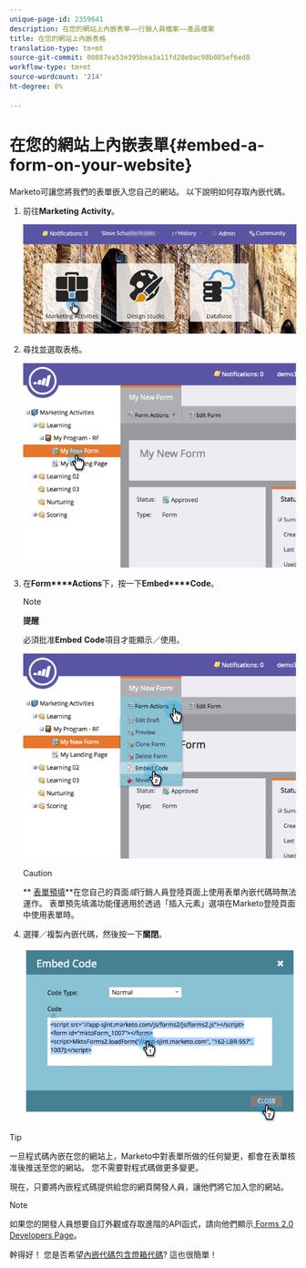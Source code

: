 ```yaml
---
unique-page-id: 2359641
description: 在您的網站上內嵌表單——行銷人員檔案——產品檔案
title: 在您的網站上內嵌表格
translation-type: tm+mt
source-git-commit: 00887ea53e395bea3a11fd28e0ac98b085ef6ed8
workflow-type: tm+mt
source-wordcount: '214'
ht-degree: 0%

---
```



# 在您的網站上內嵌表單{#embed-a-form-on-your-website}

Marketo可讓您將我們的表單嵌入您自己的網站。 以下說明如何存取內嵌代碼。

1. 前往&#x200B;**Marketing** **Activity**。

   ![](assets/login-marketing-activities-4.png)

1. 尋找並選取表格。

   ![](assets/image2014-9-15-12-3a12-3a14.png)

1. 在&#x200B;**Form****Actions**&#x200B;下，按一下&#x200B;**Embed****Code**。

   >[!NOTE]
   >
   >**提醒**
   >
   >
   >必須批准&#x200B;**Embed** **Code**&#x200B;項目才能顯示／使用。

   ![](assets/image2014-9-15-12-3a12-3a20.png)

   >[!CAUTION]
   >
   >** [表單預填](../../../../product-docs/administration/settings/edit-landing-page-settings.md)**在您自己的頁面&#x200B;*或*&#x200B;行銷人員登陸頁面上使用表單內嵌代碼時無法運作。 表單預先填滿功能僅適用於透過「插入元素」選項在Marketo登陸頁面中使用表單時。

1. 選擇／複製內嵌代碼，然後按一下&#x200B;**關閉**。

   ![](assets/image2014-9-15-12-3a12-3a31.png)

>[!TIP]
>
>一旦程式碼內嵌在您的網站上，Marketo中對表單所做的任何變更，都會在表單核准後推送至您的網站。 您不需要對程式碼做更多變更。

現在，只要將內嵌程式碼提供給您的網頁開發人員，讓他們將它加入您的網站。

>[!NOTE]
>
>如果您的開發人員想要自訂外觀或存取進階的API函式，請向他們顯示[ Forms 2.0 Developers Page](http://developers.marketo.com/documentation/websites/forms-2-0/)。

幹得好！ 您是否希望[內嵌代碼包含燈箱代碼](use-a-form-in-a-lightbox.md)? 這也很簡單！
